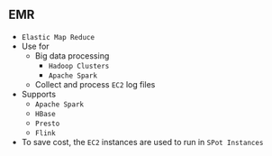 ## EMR

- `Elastic Map Reduce`
- Use for
  - Big data processing
    - `Hadoop Clusters`
    - `Apache Spark`
  - Collect and process `EC2` log files
- Supports
  - `Apache Spark`
  - `HBase`
  - `Presto`
  - `Flink`
- To save cost, the `EC2` instances are used to run in `SPot Instances`
